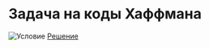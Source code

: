 # Задача на коды Хаффмана
![Условие](https://i.ibb.co/zP457vg/2020-07-08-14-07-07.png)
[Решение](https://github.com/Drauggy/Stepik_algorithm_course/blob/master/src/com/stepik/algo/huffman.java)
